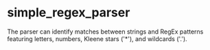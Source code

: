 # simple_regex_parser

The parser can identify matches between strings and RegEx patterns featuring letters, numbers, Kleene stars ('\*'), and wildcards ('.').
